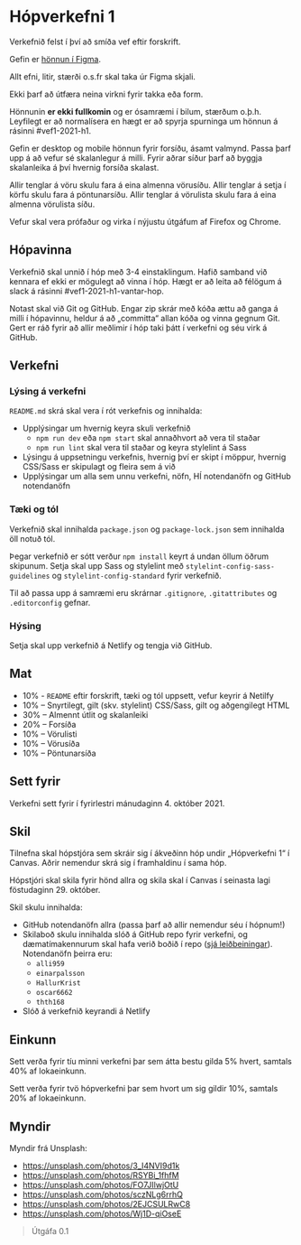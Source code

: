 # Hópverkefni 1

Verkefnið felst í því að smíða vef eftir forskrift.

Gefin er [hönnun í Figma](https://www.figma.com/file/FjymA3lRoi49h83WgAccEw/Hópverkefni-1?node-id=0%3A1).

Allt efni, litir, stærði o.s.fr skal taka úr Figma skjali.

Ekki þarf að útfæra neina virkni fyrir takka eða form.

Hönnunin **er ekki fullkomin** og er ósamræmi í bilum, stærðum o.þ.h. Leyfilegt er að normalísera en hægt er að spyrja spurninga um hönnun á rásinni #vef1-2021-h1.

Gefin er desktop og mobile hönnun fyrir forsíðu, ásamt valmynd. Passa þarf upp á að vefur sé skalanlegur á milli. Fyrir aðrar síður þarf að byggja skalanleika á því hvernig forsíða skalast.

Allir tenglar á vöru skulu fara á eina almenna vörusíðu. Allir tenglar á setja í körfu skulu fara á pöntunarsíðu. Allir tenglar á vörulista skulu fara á eina almenna vörulista síðu.

Vefur skal vera prófaður og virka í nýjustu útgáfum af Firefox og Chrome.

## Hópavinna

Verkefnið skal unnið í hóp með 3-4 einstaklingum. Hafið samband við kennara ef ekki er mögulegt að vinna í hóp. Hægt er að leita að félögum á slack á rásinni #vef1-2021-h1-vantar-hop.

Notast skal við Git og GitHub. Engar zip skrár með kóða ættu að ganga á milli í hópavinnu, heldur á að „committa“ allan kóða og vinna gegnum Git. Gert er ráð fyrir að allir meðlimir í hóp taki þátt í verkefni og séu virk á GitHub.

## Verkefni

### Lýsing á verkefni

`README.md` skrá skal vera í rót verkefnis og innihalda:

* Upplýsingar um hvernig keyra skuli verkefnið
  * `npm run dev` eða `npm start` skal annaðhvort að vera til staðar
  * `npm run lint` skal vera til staðar og keyra stylelint á Sass
* Lýsingu á uppsetningu verkefnis, hvernig því er skipt í möppur, hvernig CSS/Sass er skipulagt og fleira sem á við
* Upplýsingar um alla sem unnu verkefni, nöfn, HÍ notendanöfn og GitHub notendanöfn

### Tæki og tól

Verkefnið skal innihalda `package.json` og `package-lock.json` sem innihalda öll notuð tól.

Þegar verkefnið er sótt verður `npm install` keyrt á undan öllum öðrum skipunum.
Setja skal upp Sass og stylelint með `stylelint-config-sass-guidelines` og `stylelint-config-standard` fyrir verkefnið.

Til að passa upp á samræmi eru skrárnar `.gitignore`, `.gitattributes` og `.editorconfig` gefnar.

### Hýsing

Setja skal upp verkefnið á Netlify og tengja við GitHub.

## Mat

* 10% - `README` eftir forskrift, tæki og tól uppsett, vefur keyrir á Netilfy
* 10% – Snyrtilegt, gilt (skv. stylelint) CSS/Sass, gilt og aðgengilegt HTML
* 30% – Almennt útlit og skalanleiki
* 20% – Forsíða
* 10% – Vörulisti
* 10% – Vörusíða
* 10% – Pöntunarsíða

## Sett fyrir

Verkefni sett fyrir í fyrirlestri mánudaginn 4. október 2021.

## Skil

Tilnefna skal hópstjóra sem skráir sig í ákveðinn hóp undir „Hópverkefni 1“ í Canvas. Aðrir nemendur skrá sig í framhaldinu í sama hóp.

Hópstjóri skal skila fyrir hönd allra og skila skal í Canvas í seinasta lagi föstudaginn 29. október.

Skil skulu innihalda:

* GitHub notendanöfn allra (passa þarf að allir nemendur séu í hópnum!)
* Skilaboð skulu innihalda slóð á GitHub repo fyrir verkefni, og dæmatímakennurum skal hafa verið boðið í repo ([sjá leiðbeiningar](https://docs.github.com/en/free-pro-team@latest/github/setting-up-and-managing-your-github-user-account/inviting-collaborators-to-a-personal-repository)). Notendanöfn þeirra eru:
  * `alli959`
  * `einarpalsson`
  * `HallurKrist`
  * `oscar6662`
  * `thth168`
* Slóð á verkefnið keyrandi á Netlify

## Einkunn

Sett verða fyrir tíu minni verkefni þar sem átta bestu gilda 5% hvert, samtals 40% af lokaeinkunn.

Sett verða fyrir tvö hópverkefni þar sem hvort um sig gildir 10%, samtals 20% af lokaeinkunn.

## Myndir

Myndir frá Unsplash:

* <https://unsplash.com/photos/3_I4NVI9d1k>
* <https://unsplash.com/photos/RSYBi_1fhfM>
* <https://unsplash.com/photos/FO7JIlwjOtU>
* <https://unsplash.com/photos/sczNLg6rrhQ>
* <https://unsplash.com/photos/2EJCSULRwC8>
* <https://unsplash.com/photos/Wj1D-qiOseE>

> Útgáfa 0.1
